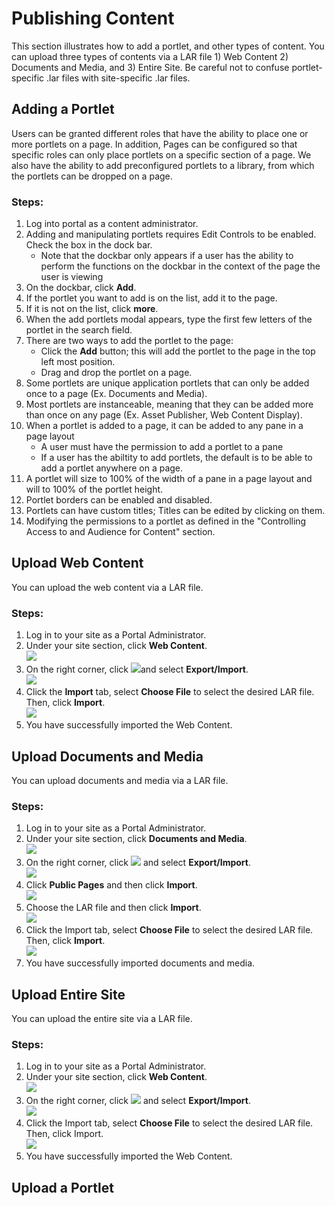 # Publishing Content
This section illustrates how to add a portlet, and other types of content. You can upload three types of contents via a LAR file 1) Web Content 2) Documents and Media, and 3) Entire Site. Be careful not to confuse portlet-specific .lar files with site-specific .lar files.

## Adding a Portlet
Users can be granted different roles that have the ability to place one or more portlets on a page.  In addition, Pages can be configured so that specific roles can only place portlets on a specific section of a page.  We also have the ability to add preconfigured portlets to a library, from which the portlets can be dropped on a page.
### Steps:
1. Log into portal as a content administrator.
2. Adding and manipulating portlets requires Edit Controls to be enabled.  Check the box in the dock bar.
    * Note that the dockbar only appears if a user has the ability to perform the functions on the dockbar in the context of the page the user is viewing
3. On the dockbar, click **Add**.
4. If the portlet you want to add is on the list, add it to the page.
5. If it is not on the list, click **more**.
6. When the add portlets modal appears, type the first few letters of the portlet in the search field.
7. There are two ways to add the portlet to the page:
    * Click the **Add** button; this will add the portlet to the page in the top left most  position.
    * Drag and drop the portlet on a page.
8. Some portlets are unique application portlets that can only be added once to a page (Ex. Documents and Media).
9. Most portlets are instanceable, meaning that they can be added more than once on any page (Ex. Asset Publisher, Web Content Display).
10. When a portlet is added to a page, it can be added to any pane in a page layout
    * A user must have the permission to add a portlet to a pane
    * If a user has the abiltity to add portlets, the default is to be able to add a portlet anywhere on a page.
11. A portlet will size to 100% of the width of a pane in a page layout and will to 100% of the portlet height.
12. Portlet borders can be enabled and disabled.
13. Portlets can have custom titles; Titles can be edited by clicking on them.
14. Modifying the permissions to a portlet as defined in the "Controlling Access to and Audience for Content" section.


## Upload Web Content
You can upload the web content via a LAR file.
### Steps:
1. Log in to your site as a Portal Administrator.
2. Under your site section, click **Web Content**.    
![](uwc-1.png)
3. On the right corner, click ![](uwc-click.png)and select **Export/Import**.    
![](uwc-2.png)
4. Click the **Import** tab, select **Choose File** to select the desired LAR file. Then, click    **Import**.    
![](uwc-3.png)
5. You have successfully imported the Web Content.

## Upload Documents and Media
You can upload documents and media via a LAR file.
### Steps:
1. Log in to your site as a Portal Administrator.
2. Under your site section, click **Documents and Media**.    
![](udm-1.png)
3. On the right corner, click ![](uwc-click.png) and select **Export/Import**.    
![](udm-2.png)
4. Click **Public Pages** and then click **Import**.    
![](udm-3.png)
5. Choose the LAR file and then click **Import**.    
![](udm-4.png)
6. Click the Import tab, select **Choose File** to select the desired LAR file. Then, click **Import**.    
![](udm-5.png)
7. You have successfully imported documents and media.

## Upload Entire Site
You can upload the entire site via a LAR file.
### Steps:
1.	Log in to your site as a Portal Administrator.
2.	Under your site section, click **Web Content**.    
![](ues-1.png)
3.	On the right corner, click ![](uwc-click.png) and select **Export/Import**.    
![](ues-2.png)
4.	Click the Import tab, select **Choose File** to select the desired LAR file. Then, click Import.    
![](ues-3.png)
5.	You have successfully imported the Web Content.

## Upload a Portlet
